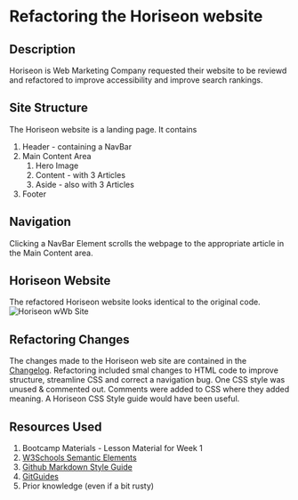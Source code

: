 # Refactoring the Horiseon website

## Description
Horiseon is Web Marketing Company requested their website to be reviewd and refactored to improve accessibility and improve search rankings.

## Site Structure
The Horiseon website is a landing page. It contains
1. Header - containing a NavBar
2. Main Content Area
    1. Hero Image
    2. Content - with 3 Articles
    3. Aside - also with 3 Articles 
3. Footer

## Navigation
Clicking a NavBar Element scrolls the webpage to the appropriate article in the Main Content area. 

## Horiseon Website
The refactored Horiseon website looks identical to the original code. 
![Horiseon wWb Site](images/horiseonWebSiteIMage.png)

## Refactoring Changes 

The changes made to the Horiseon web site are contained in the [Changelog](./CHANGELOG.md). Refactoring included smal changes to HTML code to improve structure, streamline CSS and correct a navigation bug. One CSS style was unused & commented out. Comments were added to CSS where they added meaning. A Horiseon CSS Style guide would have been useful.  


## Resources Used

1. Bootcamp Materials - Lesson Material for Week 1
2. [W3Schools Semantic Elements][def]
3. [Github Markdown Style Guide][def2]
4. [GitGuides][def3]
5. Prior knowledge (even if a bit rusty)

[def]: https://www.w3schools.com/html/html5_semantic_elements.asp
[def2]: https://google.github.io/styleguide/docguide/style.html
[def3]: https://github.com/git-guides